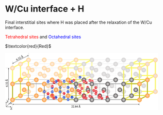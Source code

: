 # W/Cu interface + H

Final interstitial sites where H was placed after the relaxation of the W/Cu interface.

<span style="color:red">Tetrahedral sites</span> and <span style="color:blue">Octahedral sites</span>

$\textcolor{red}{Red}$


![Figure_08](https://github.com/YosvanySS/interface/blob/main/images/Figure_08.png)
